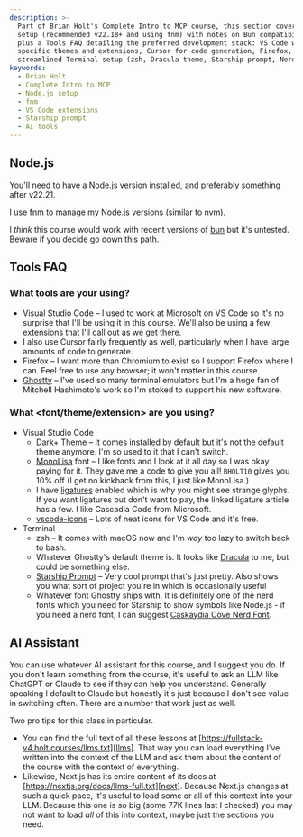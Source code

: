 ```yaml
---
description: >-
  Part of Brian Holt's Complete Intro to MCP course, this section covers Node.js
  setup (recommended v22.18+ and using fnm) with notes on Bun compatibility,
  plus a Tools FAQ detailing the preferred development stack: VS Code with
  specific themes and extensions, Cursor for code generation, Firefox, and a
  streamlined Terminal setup (zsh, Dracula theme, Starship prompt, Nerd Font).
keywords:
  - Brian Holt
  - Complete Intro to MCP
  - Node.js setup
  - fnm
  - VS Code extensions
  - Starship prompt
  - AI tools
---
```


## Node.js

You'll need to have a Node.js version installed, and preferably something after v22.21.

I use [fnm][fnm] to manage my Node.js versions (similar to nvm).

I _think_ this course would work with recent versions of [bun][bun] but it's untested. Beware if you decide go down this path.

## Tools FAQ

### What tools are your using?

- Visual Studio Code – I used to work at Microsoft on VS Code so it's no surprise that I'll be using it in this course. We'll also be using a few extensions that I'll call out as we get there.
- I also use Cursor fairly frequently as well, particularly when I have large amounts of code to generate.
- Firefox – I want more than Chromium to exist so I support Firefox where I can. Feel free to use any browser; it won't matter in this course.
- [Ghostty][ghostty] – I've used so many terminal emulators but I'm a huge fan of Mitchell Hashimoto's work so I'm stoked to support his new software.

### What <font/theme/extension> are you using?

- Visual Studio Code
  - Dark+ Theme – It comes installed by default but it's not the default theme anymore. I'm so used to it that I can't switch.
  - [MonoLisa][monolisa] font – I like fonts and I look at it all day so I was okay paying for it. They gave me a code to give you all! `BHOLT10` gives you 10% off (I get no kickback from this, I just like MonoLisa.)
  - I have [ligatures][ligatures] enabled which is why you might see strange glyphs. If you want ligatures but don't want to pay, the linked ligature article has a few. I like Cascadia Code from Microsoft.
  - [vscode-icons][vscode-icons] – Lots of neat icons for VS Code and it's free.
- Terminal
  - zsh – It comes with macOS now and I'm _way_ too lazy to switch back to bash.
  - Whatever Ghostty's default theme is. It looks like [Dracula][dracula] to me, but could be something else.
  - [Starship Prompt][starship] – Very cool prompt that's just pretty. Also shows you what sort of project you're in which is occasionally useful
  - Whatever font Ghostty ships with. It is definitely one of the nerd fonts which you need for Starship to show symbols like Node.js - if you need a nerd font, I can suggest [Caskaydia Cove Nerd Font][nerd].

## AI Assistant

You can use whatever AI assistant for this course, and I suggest you do. If you don't learn something from the course, it's useful to ask an LLM like ChatGPT or Claude to see if they can help you understand. Generally speaking I default to Claude but honestly it's just because I don't see value in switching often. There are a number that work just as well.

Two pro tips for this class in particular.

- You can find the full text of all these lessons at [https://fullstack-v4.holt.courses/llms.txt][llms]. That way you can load everything I've written into the context of the LLM and ask them about the content of the course with the context of everything.
- Likewise, Next.js has its entire content of its docs at [https://nextjs.org/docs/llms-full.txt][next]. Because Next.js changes at such a quick pace, it's useful to load some or all of this context into your LLM. Because this one is so big (some 77K lines last I checked) you may not want to load _all_ of this into context, maybe just the sections you need.

[ligatures]: https://worldofzero.com/posts/enable-font-ligatures-vscode/
[monolisa]: https://www.monolisa.dev/
[vscode-icons]: https://marketplace.visualstudio.com/items?itemName=vscode-icons-team.vscode-icons
[dracula]: https://draculatheme.com/
[starship]: https://starship.rs/
[nerd]: https://www.nerdfonts.com/font-downloads
[fnm]: https://github.com/Schniz/fnm
[bun]: https://bun.sh/
[llms]: https://fullstack-v4.holt.courses/llms.txt
[next]: https://nextjs.org/docs/llms-full.txt
[ghostty]: https://ghostty.org/
